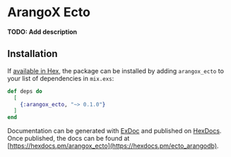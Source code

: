 # ArangoX Ecto

**TODO: Add description**

## Installation

If [available in Hex](https://hex.pm/docs/publish), the package can be installed
by adding `arangox_ecto` to your list of dependencies in `mix.exs`:

```elixir
def deps do
  [
    {:arangox_ecto, "~> 0.1.0"}
  ]
end
```

Documentation can be generated with [ExDoc](https://github.com/elixir-lang/ex_doc)
and published on [HexDocs](https://hexdocs.pm). Once published, the docs can
be found at [https://hexdocs.pm/arangox_ecto](https://hexdocs.pm/ecto_arangodb).

